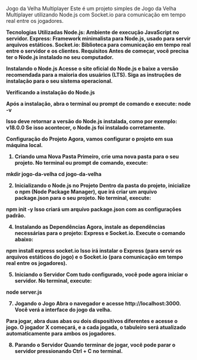 Jogo da Velha Multiplayer
Este é um projeto simples de Jogo da Velha Multiplayer utilizando Node.js com Socket.io para comunicação em tempo real entre os jogadores.

<b>Tecnologias Utilizadas<b>
Node.js: Ambiente de execução JavaScript no servidor.
Express: Framework minimalista para Node.js, usado para servir arquivos estáticos.
Socket.io: Biblioteca para comunicação em tempo real entre o servidor e os clientes.
Requisitos
Antes de começar, você precisa ter o Node.js instalado no seu computador.

Instalando o Node.js
Acesse o site oficial do Node.js e baixe a versão recomendada para a maioria dos usuários (LTS).
Siga as instruções de instalação para o seu sistema operacional.

Verificando a instalação do Node.js

Após a instalação, abra o terminal ou prompt de comando e execute:
node -v

Isso deve retornar a versão do Node.js instalada, como por exemplo:
v18.0.0
Se isso acontecer, o Node.js foi instalado corretamente.

Configuração do Projeto
Agora, vamos configurar o projeto em sua máquina local.

1. Criando uma Nova Pasta
Primeiro, crie uma nova pasta para o seu projeto. No terminal ou prompt de comando, execute:

mkdir jogo-da-velha
cd jogo-da-velha

2. Inicializando o Node.js no Projeto
Dentro da pasta do projeto, inicialize o npm (Node Package Manager), que irá criar um arquivo package.json para o seu projeto. No terminal, execute:

npm init -y
Isso criará um arquivo package.json com as configurações padrão.

4. Instalando as Dependências
Agora, instale as dependências necessárias para o projeto: Express e Socket.io. Execute o comando abaixo:

npm install express socket.io
Isso irá instalar o Express (para servir os arquivos estáticos do jogo) e o Socket.io (para comunicação em tempo real entre os jogadores).



5. Iniciando o Servidor
Com tudo configurado, você pode agora iniciar o servidor. No terminal, execute:

node server.js


7. Jogando o Jogo
Abra o navegador e acesse http://localhost:3000. Você verá a interface do jogo da velha.

Para jogar, abra duas abas ou dois dispositivos diferentes e acesse o jogo.
O jogador X começará, e a cada jogada, o tabuleiro será atualizado automaticamente para ambos os jogadores.

8. Parando o Servidor
Quando terminar de jogar, você pode parar o servidor pressionando Ctrl + C no terminal.
